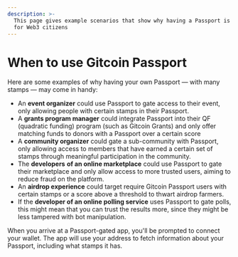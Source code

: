 ```yaml
---
description: >-
  This page gives example scenarios that show why having a Passport is essential
  for Web3 citizens
---
```


# When to use Gitcoin Passport

Here are some examples of why having your own Passport — with many stamps — may come in handy:

* An **event organizer** could use Passport to gate access to their event, only allowing people with certain stamps in their Passport.
* A **grants program manager** could integrate Passport into their QF (quadratic funding) program (such as Gitcoin Grants) and only offer matching funds to donors with a Passport over a certain score
* A **community organizer** could gate a sub-community with Passport, only allowing access to members that have earned a certain set of stamps through meaningful participation in the community.
* The **developers** **of an online marketplace** could use Passport to gate their marketplace and only allow access to more trusted users, aiming to reduce fraud on the platform.
* An **airdrop experience** could target require Gitcoin Passport users with certain stamps or a score above a threshold to thwart airdrop farmers.
* If the **developer of an online polling service** uses Passport to gate polls, this might mean that you can trust the results more, since they might be less tampered with bot manipulation.

When you arrive at a Passport-gated app, you'll be prompted to connect your wallet. The app will use your address to fetch information about your Passport, including what stamps it has.

###
